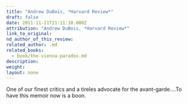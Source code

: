 ```yaml
---
title: "Andrew DuBois, *Harvard Review*"
draft: false
date: 2011-11-21T21:11:10.000Z
attribution: "Andrew DuBois, *Harvard Review*"
link_to_original:
nd_author_of_this_review:
related_author: .md
related_books:
  - book/the-vienna-paradox.md
description:
weight:
layout: none
---
```

One of our finest critics and a tireles advocate for the avant-garde....To have this memoir now is a boon.

